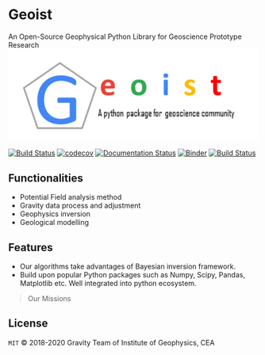 # Geoist  
An Open-Source Geophysical Python Library for Geoscience Prototype Research
![alt text][logo]

[logo]: ./geoist.png "Geoist"

[![Build Status](https://travis-ci.org/igp-gravity/geoist.svg?branch=master)](https://travis-ci.org/igp-gravity/geoist)
[![codecov](https://codecov.io/gh/igp-gravity/geoist/branch/master/graph/badge.svg)](https://codecov.io/gh/igp-gravity/geoist)
[![Documentation Status](https://readthedocs.org/projects/pip/badge/?version=latest&style=flat)](https://geoist.readthedocs.io/en/latest/)
[![Binder](https://mybinder.org/badge_logo.svg)](https://mybinder.org/v2/gh/rular099/geoist.git/master)
[![Build Status](https://dev.azure.com/chenshi1980/geoist/_apis/build/status/igp-gravity.geoist)](https://dev.azure.com/chenshi1980/geoist/_build/latest?definitionId=1)

## Functionalities

* Potential Field analysis method
* Gravity data process and adjustment
* Geophysics inversion
* Geological modelling

## Features

* Our algorithms take advantages of Bayesian inversion framework.
* Build upon popular Python packages such as Numpy, Scipy, Pandas, Matplotlib etc. Well integrated into python ecosystem.

> Our Missions

License
-------

`MIT`  © 2018-2020 Gravity Team of Institute of Geophysics, CEA
